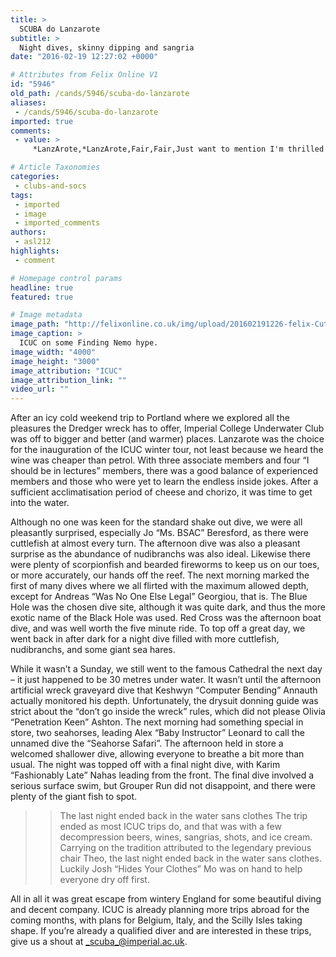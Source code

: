 ```yaml
---
title: >
  SCUBA do Lanzarote
subtitle: >
  Night dives, skinny dipping and sangria
date: "2016-02-19 12:27:02 +0000"

# Attributes from Felix Online V1
id: "5946"
old_path: /cands/5946/scuba-do-lanzarote
aliases:
 - /cands/5946/scuba-do-lanzarote
imported: true
comments:
 - value: >
     *LanzArote,*LanzArote,Fair,Fair,Just want to mention I'm thrilled I came onto your webpage.| <br>cs go skins duel http://mangable.com/forums/news-and-announcements/54162-dirty-facts-about-nba-2k16-mt-cheap-revealed.html,Just want to mention I'm thrilled I came onto your webpage.| <br>cs go skins duel http://mangable.com/forums/news-and-announcements/54162-dirty-facts-about-nba-2k16-mt-cheap-revealed.html,AYWEHx ynwijugsiecy, [url=http://aqtkhxrrtdbk.com/]aqtkhxrrtdbk[/url], [link=http://wkeoixshwlfw.com/]wkeoixshwlfw[/link], http://ftznwrxyikvu.com/,AYWEHx ynwijugsiecy, [url=http://aqtkhxrrtdbk.com/]aqtkhxrrtdbk[/url], [link=http://wkeoixshwlfw.com/]wkeoixshwlfw[/link], http://ftznwrxyikvu.com/,SbCfzs ydflwblghrdv, [url=http://qypcqnffyoae.com/]qypcqnffyoae[/url], [link=http://mwwloasiaqof.com/]mwwloasiaqof[/link], http://cdcwwhelwnwg.com/,SbCfzs ydflwblghrdv, [url=http://qypcqnffyoae.com/]qypcqnffyoae[/url], [link=http://mwwloasiaqof.com/]mwwloasiaqof[/link], http://cdcwwhelwnwg.com/

# Article Taxonomies
categories:
 - clubs-and-socs
tags:
 - imported
 - image
 - imported_comments
authors:
 - asl212
highlights:
 - comment

# Homepage control params
headline: true
featured: true

# Image metadata
image_path: "http://felixonline.co.uk/img/upload/201602191226-felix-CuttleJo.jpg"
image_caption: >
  ICUC on some Finding Nemo hype.
image_width: "4000"
image_height: "3000"
image_attribution: "ICUC"
image_attribution_link: ""
video_url: ""
---
```


After an icy cold weekend trip to Portland where we explored all the pleasures the Dredger wreck has to offer, Imperial College Underwater Club was off to bigger and better (and warmer) places. Lanzarote was the choice for the inauguration of the ICUC winter tour, not least because we heard the wine was cheaper than petrol. With three associate members and four “I should be in lectures” members, there was a good balance of experienced members and those who were yet to learn the endless inside jokes. After a sufficient acclimatisation period of cheese and chorizo, it was time to get into the water.

Although no one was keen for the standard shake out dive, we were all pleasantly surprised, especially Jo “Ms. BSAC” Beresford, as there were cuttlefish at almost every turn. The afternoon dive was also a pleasant surprise as the abundance of nudibranchs was also ideal. Likewise there were plenty of scorpionfish and bearded fireworms to keep us on our toes, or more accurately, our hands off the reef. The next morning marked the first of many dives where we all flirted with the maximum allowed depth, except for Andreas “Was No One Else Legal” Georgiou, that is. The Blue Hole was the chosen dive site, although it was quite dark, and thus the more exotic name of the Black Hole was used. Red Cross was the afternoon boat dive, and was well worth the five minute ride. To top off a great day, we went back in after dark for a night dive filled with more cuttlefish, nudibranchs, and some giant sea hares.

While it wasn’t a Sunday, we still went to the famous Cathedral the next day – it just happened to be 30 metres under water. It wasn’t until the afternoon artificial wreck graveyard dive that Keshwyn “Computer Bending” Annauth actually monitored his depth. Unfortunately, the drysuit donning guide was strict about the “don’t go inside the wreck” rules, which did not please Olivia “Penetration Keen” Ashton. The next morning had something special in store, two seahorses, leading Alex “Baby Instructor” Leonard to call the unnamed dive the “Seahorse Safari”. The afternoon held in store a welcomed shallower dive, allowing everyone to breathe a bit more than usual. The night was topped off with a final night dive, with Karim “Fashionably Late” Nahas leading from the front. The final dive involved a serious surface swim, but Grouper Run did not disappoint, and there were plenty of the giant fish to spot.
> > The last night ended back in the water sans clothes
The trip ended as most ICUC trips do, and that was with a few decompression beers, wines, sangrias, shots, and ice cream. Carrying on the tradition attributed to the legendary previous chair Theo, the last night ended back in the water sans clothes. Luckily Josh “Hides Your Clothes” Mo was on hand to help everyone dry off first.

All in all it was great escape from wintery England for some beautiful diving and decent company. ICUC is already planning more trips abroad for the coming months, with plans for Belgium, Italy, and the Scilly Isles taking shape. If you’re already a qualified diver and are interested in these trips, give us a shout at _scuba_@imperial.ac.uk.
